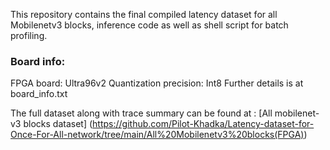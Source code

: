 This repository contains the final compiled latency dataset for all Mobilenetv3 blocks, inference code as well as shell script for batch profiling. 


### Board info:
FPGA board: Ultra96v2
Quantization precision: Int8
Further details is at board_info.txt


The full dataset along with trace summary can be found at :
[All mobilenet-v3 blocks dataset] (https://github.com/Pilot-Khadka/Latency-dataset-for-Once-For-All-network/tree/main/All%20Mobilenetv3%20blocks(FPGA))

